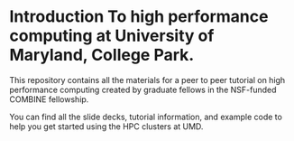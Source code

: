 # Introduction To high performance computing at University of Maryland, College Park. 

This repository contains all the materials for a peer to peer tutorial on high performance computing created by graduate fellows in the NSF-funded COMBINE fellowship.

You can find all the slide decks, tutorial information, and example code to help you get started using the HPC clusters at UMD. 
